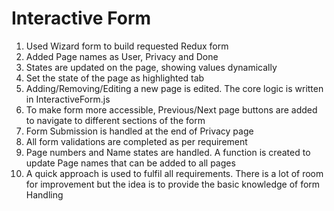 
# Interactive Form

1) Used Wizard form to build requested Redux form
2) Added Page names as User, Privacy and Done
3) States are updated on the page, showing values dynamically
4) Set the state of the page as highlighted tab
5) Adding/Removing/Editing a new page is edited. The core logic is written in InteractiveForm.js
6) To make form more accessible, Previous/Next page buttons are added to navigate to different sections of the form
7) Form Submission is handled at the end of Privacy page
8) All form validations are completed as per requirement
9) Page numbers and Name states are handled. A function is created to update Page names that can be added to all pages
10) A quick approach is used to fulfil all requirements. There is a lot of room for improvement but the idea is to provide the basic knowledge of form Handling
